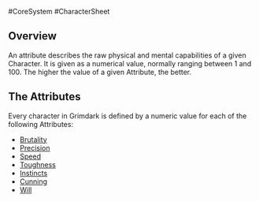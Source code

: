 #CoreSystem #CharacterSheet
## Overview
An attribute describes the raw physical and mental capabilities of a given Character. It is given as a numerical value, normally ranging between 1 and 100. The higher the value of a given Attribute, the better.

## The Attributes
Every character in Grimdark is defined by a numeric value for each of the following Attributes:

* [Brutality](CoreSystem/Attributes/Brutality.md)
* [Precision](CoreSystem/Attributes/Precision.md)
* [Speed](CoreSystem/Attributes/Speed.md)
* [Toughness](CoreSystem/Attributes/Toughness.md)
* [Instincts](CoreSystem/Attributes/Instincts.md)
* [Cunning](CoreSystem/Attributes/Cunning.md)
* [Will](CoreSystem/Attributes/Will.md)